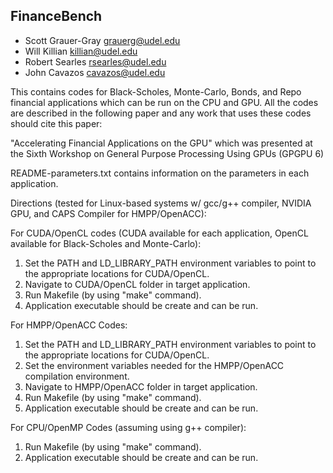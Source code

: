 FinanceBench
------------

* Scott Grauer-Gray <grauerg@udel.edu>
* Will Killian <killian@udel.edu>
* Robert Searles <rsearles@udel.edu>
* John Cavazos <cavazos@udel.edu>

This contains codes for Black-Scholes, Monte-Carlo, Bonds, and Repo financial applications which can be run on the CPU and GPU.  All the codes are described in the following paper and any work that uses these codes should cite this paper:

"Accelerating Financial Applications on the GPU" which was presented at the Sixth Workshop on General Purpose Processing Using GPUs (GPGPU 6)


README-parameters.txt contains information on the parameters in each application.

Directions (tested for Linux-based systems w/ gcc/g++ compiler, NVIDIA GPU, and CAPS Compiler for HMPP/OpenACC):

For CUDA/OpenCL codes (CUDA available for each application, OpenCL available for Black-Scholes
and Monte-Carlo):

1. Set the PATH and LD_LIBRARY_PATH environment variables to point to the appropriate locations for CUDA/OpenCL.
2. Navigate to CUDA/OpenCL folder in target application.
3. Run Makefile (by using "make" command).
4. Application executable should be create and can be run.

For HMPP/OpenACC Codes:

1. Set the PATH and LD_LIBRARY_PATH environment variables to point to the appropriate locations for CUDA/OpenCL.
2. Set the environment variables needed for the HMPP/OpenACC compilation environment.
3. Navigate to HMPP/OpenACC folder in target application.
4. Run Makefile (by using "make" command).
5. Application executable should be create and can be run.

For CPU/OpenMP Codes (assuming using g++ compiler):

1. Run Makefile (by using "make" command).
2. Application executable should be create and can be run.

